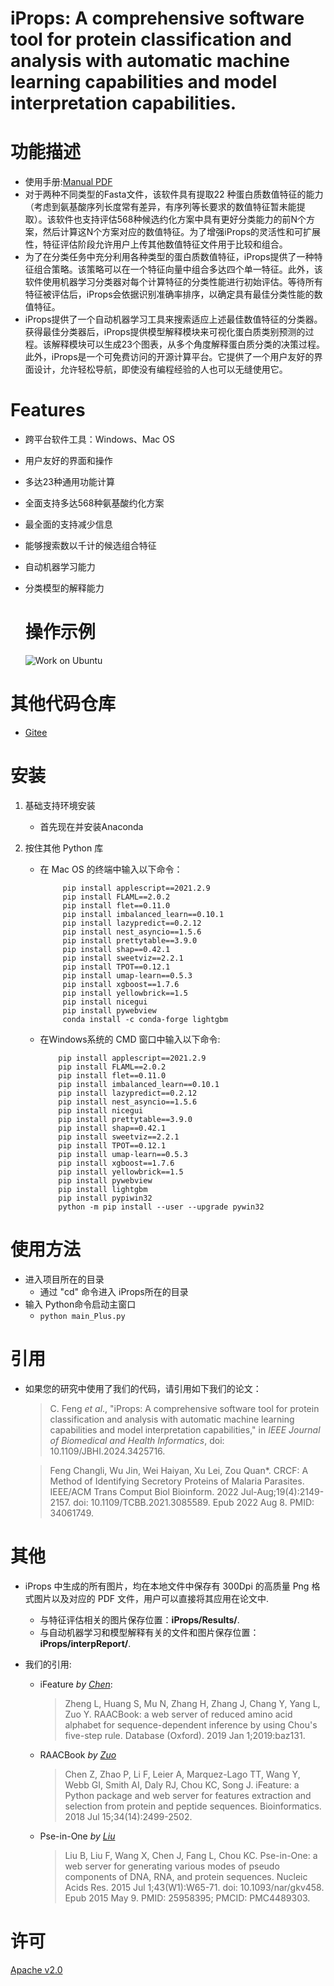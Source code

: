 # iProps: A comprehensive software tool for protein classification and analysis with automatic machine learning capabilities and model interpretation capabilities.

# 功能描述

- 使用手册:[Manual PDF](./manual.pdf)    
- 对于两种不同类型的Fasta文件，该软件具有提取22 种蛋白质数值特征的能力（考虑到氨基酸序列长度常有差异，有序列等长要求的数值特征暂未能提取）。该软件也支持评估568种候选约化方案中具有更好分类能力的前N个方案，然后计算这N个方案对应的数值特征。为了增强iProps的灵活性和可扩展性，特征评估阶段允许用户上传其他数值特征文件用于比较和组合。  
- 为了在分类任务中充分利用各种类型的蛋白质数值特征，iProps提供了一种特征组合策略。该策略可以在一个特征向量中组合多达四个单一特征。此外，该软件使用机器学习分类器对每个计算特征的分类性能进行初始评估。等待所有特征被评估后，iProps会依据识别准确率排序，以确定具有最佳分类性能的数值特征。
- iProps提供了一个自动机器学习工具来搜索适应上述最佳数值特征的分类器。获得最佳分类器后，iProps提供模型解释模块来可视化蛋白质类别预测的过程。该解释模块可以生成23个图表，从多个角度解释蛋白质分类的决策过程。此外，iProps是一个可免费访问的开源计算平台。它提供了一个用户友好的界面设计，允许轻松导航，即使没有编程经验的人也可以无缝使用它。

# Features

- 跨平台软件工具：Windows、Mac OS

- 用户友好的界面和操作

- 多达23种通用功能计算

- 全面支持多达568种氨基酸约化方案

- 最全面的支持减少信息

- 能够搜索数以千计的候选组合特征

- 自动机器学习能力

- 分类模型的解释能力
  
  # 操作示例
  
  ![Work on Ubuntu](example.gif)

# 其他代码仓库

- [Gitee](https://gitee.com/zam1024t/LocalizedMenu)

# 安装

1. 基础支持环境安装  
   
   - 首先现在并安装Anaconda

2. 按住其他 Python 库 
   
   - 在 Mac OS 的终端中输入以下命令：
     
     ```
          pip install applescript==2021.2.9
          pip install FLAML==2.0.2
          pip install flet==0.11.0
          pip install imbalanced_learn==0.10.1
          pip install lazypredict==0.2.12
          pip install nest_asyncio==1.5.6
          pip install prettytable==3.9.0
          pip install shap==0.42.1
          pip install sweetviz==2.2.1
          pip install TPOT==0.12.1
          pip install umap-learn==0.5.3
          pip install xgboost==1.7.6
          pip install yellowbrick==1.5
          pip install nicegui
          pip install pywebview
          conda install -c conda-forge lightgbm
     ```
   
   - 在Windows系统的 CMD 窗口中输入以下命令:
     
     ```
         pip install applescript==2021.2.9  
         pip install FLAML==2.0.2  
         pip install flet==0.11.0  
         pip install imbalanced_learn==0.10.1  
         pip install lazypredict==0.2.12  
         pip install nest_asyncio==1.5.6  
         pip install nicegui  
         pip install prettytable==3.9.0  
         pip install shap==0.42.1  
         pip install sweetviz==2.2.1  
         pip install TPOT==0.12.1  
         pip install umap-learn==0.5.3  
         pip install xgboost==1.7.6  
         pip install yellowbrick==1.5  
         pip install pywebview  
         pip install lightgbm  
         pip install pypiwin32  
         python -m pip install --user --upgrade pywin32  
     ```

# 使用方法

- 进入项目所在的目录
  - 通过 "cd" 命令进入 iProps所在的目录
- 输入 Python命令启动主窗口
  - `python main_Plus.py`

# 引用

- 如果您的研究中使用了我们的代码，请引用如下我们的论文：
  
  > C. Feng *et al*., "iProps: A comprehensive software tool for protein classification and analysis with automatic machine learning capabilities and model interpretation capabilities," in *IEEE Journal of Biomedical and Health Informatics*, doi: 10.1109/JBHI.2024.3425716.  
  
  > Feng Changli, Wu Jin, Wei Haiyan, Xu Lei, Zou Quan*. CRCF: A Method of Identifying Secretory Proteins of Malaria Parasites. IEEE/ACM Trans Comput Biol Bioinform. 2022 Jul-Aug;19(4):2149-2157. doi: 10.1109/TCBB.2021.3085589. Epub 2022 Aug 8. PMID: 34061749.

# 其他

- iProps 中生成的所有图片，均在本地文件中保存有 300Dpi 的高质量 Png 格式图片以及对应的 PDF 文件，用户可以直接将其应用在论文中.   
  
  - 与特征评估相关的图片保存位置：**iProps/Results/**.
  - 与自动机器学习和模型解释有关的文件和图片保存位置：**iProps/interpReport/**.

- 我们的引用:
  
  - iFeature *by [Chen](https://pubmed.ncbi.nlm.nih.gov/29528364/)*:  
    
    > Zheng L, Huang S, Mu N, Zhang H, Zhang J, Chang Y, Yang L, Zuo Y. RAACBook: a web server of reduced amino acid alphabet for sequence-dependent inference by using Chou's five-step rule. Database (Oxford). 2019 Jan 1;2019:baz131.
  
  - RAACBook *by [Zuo](https://pubmed.ncbi.nlm.nih.gov/31802128/)*
    
    > Chen Z, Zhao P, Li F, Leier A, Marquez-Lago TT, Wang Y, Webb GI, Smith AI, Daly RJ, Chou KC, Song J. iFeature: a Python package and web server for features extraction and selection from protein and peptide sequences. Bioinformatics. 2018 Jul 15;34(14):2499-2502.
  
  - Pse-in-One *by [Liu](https://pubmed.ncbi.nlm.nih.gov/25958395/)*
    
    > Liu B, Liu F, Wang X, Chen J, Fang L, Chou KC. Pse-in-One: a web server for generating various modes of pseudo components of DNA, RNA, and protein sequences. Nucleic Acids Res. 2015 Jul 1;43(W1):W65-71. doi: 10.1093/nar/gkv458. Epub 2015 May 9. PMID: 25958395; PMCID: PMC4489303.

# 许可

[Apache v2.0](LICENSE)
